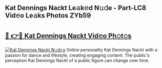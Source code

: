 ## Kat Dennings Nackt Le𝚊k𝚎d N𝚞𝚍e - Part-LC8 Vid𝚎o Le𝚊ks Photos ZYb59

# <h2><a href="http://fb1vrp.evod.top/?m=Kat+Dennings+Nackt">🔗 👉🔴 Kat Dennings Nackt Vid𝚎o Ph𝚘t𝚘s</a></h2>

[![Kat Dennings Nackt N𝚞d𝚎s](https://i.imgur.com/8V9OHl7.gif)](http://fb1vrp.evod.top/?m=Kat+Dennings+Nackt)
Online personality Kat Dennings Nackt with a passion for dance and lifestyle, creating engaging content. The public's perception Kat Dennings Nackt of a public figure can change over time. 
